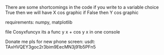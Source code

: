 There are some shortcomings in the code if you write to a variable choice True then we will have X cos graphic if False then Y cos graphic

requirements: numpy, matplotlib




file Cosyxfuncyx its a func y x + cos y x in one console




Donate me pls for new phone screen:
usdt: TAxHVQEY3goc2r3bim9EecMN3j91b5PFn5
